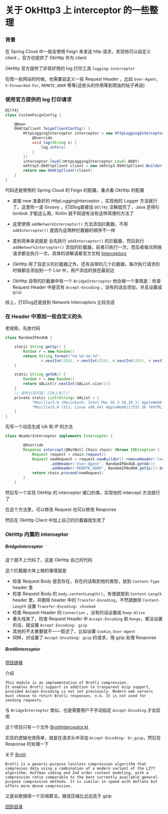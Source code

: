 # 关于 OkHttp3 上 interceptor 的一些整理

### 背景

在 Spring Cloud 中一般会使用 Feign 来发送 http 请求，发现他可以自定义 client ，官方也提供了 OkHttp 作为 client

OkHttp 官方提供了非常好用的 log 打印工具 `logging-interceptor`

在爬一些网站的时候，也需要自定义一些 Request Header ，比如 `User-Agent`, `X-Forwarded-For`, `REMOTE_ADDR` 等等(这些头的作用等到爬虫的帖子再说)


### 使用官方提供的 log 打印请求

```groovy
@Slf4j
class CustomFeignConfig {

    @Bean
    OkHttpClient feignClientConfig() {
        HttpLoggingInterceptor interceptor = new HttpLoggingInterceptor(new HttpLoggingInterceptor.Logger() {
            @Override
            void log(String s) {
                log.info(s)
            }
        })
        interceptor.level(HttpLoggingInterceptor.Level.BODY)
        okhttp3.OkHttpClient client = new okhttp3.OkHttpClient.Builder().addNetworkInterceptor(interceptor).build()
        return new OkHttpClient(client)
    }
}
```

代码还是使用的 Spring Cloud 的 Feign 的配置，重点看 OkHttp 的配置

- 直接 new 准备好的 HttpLoggingInterceptor ，实现他的 Logger 方法就行了。这里吹一波 Groovy ，打印log直接加 `@Slf4j` 注解就完了，Java 还得引 lombok 才能这么用，Kotlin 就不知道有没有这样简便的方法了

- 这里使用 `addNetworkInterceptor()` 方法添加拦截器，不用 `addInterceptor()` 是因为这两种拦截器的顺序不一样

- 差别简单来说就是 会先执行 `addInterceptor()` 的拦截器，然后执行 `addNetworkInterceptor()` 添加的拦截器，前者只执行一次，而后者每次网络请求都会执行一次，具体的讲解请看官方文档 [Interceptors](https://square.github.io/okhttp/interceptors/)

- OkHttp 除了自定义的拦截器之外，还有自带的几个拦截器，每次执行请求的时候都会添加到一个 List 中，用户添加的放在最前边

- OkHttp 自带的拦截器中有一个 `BridgeInterceptor` 他会做一个事情是：检查 Request Header 中是否有 `Accept-Encoding` ，没有的话会添加，并且设置成 `gzip` 

综上，打印log还是放到 Network Interceptors 比较合适


### 在 Header 中添加一些自定义的头

老规矩，先放代码

```groovy
class RandomIPAndUA {

    static String getIp() {
        Random r = new Random()
        return String.format("%d.%d.%d.%d",
                r.nextInt(255), r.nextInt(255), r.nextInt(255), r.nextInt(255))
    }

    static String getUA() {
        Random r = new Random()
        return UAList[r.nextInt(UAList.size())]
    }
    // 避免长度问题，只放上来几个
    private static List<String> UAList = [
            "Mozilla/5.0 (Macintosh; Intel Mac OS X 10_10_1) AppleWebKit/537.36 (KHTML, like Gecko) Chrome/41.0.2227.1 Safari/537.36",
            "Mozilla/5.0 (X11; Linux x86_64) AppleWebKit/537.36 (KHTML, like Gecko) Chrome/41.0.2227.0 Safari/537.36",
    ]
}
```

先写一个动态生成 UA 和 IP 的方法

```groovy
class HeaderInterceptor implements Interceptor {

        @Override
        Response intercept(@NotNull Chain chain) throws IOException {
            Request request = chain.request()
            Request newRequest = request.newBuilder().removeHeader('Cookie').addHeader('Accept-Language', 'zh-CN,zh;q=0.9')
                    .addHeader('User-Agent', RandomIPAndUA.getUA())
                    .addHeader('REMOTE_ADDR', RandomIPAndUA.getIp()).build()
            return chain.proceed(newRequest)
        }
    }
```

然后写一个实现 OkHttp 的 interceptor 接口的类，实现他的 intercept 方法就行了

在这个方法里，可以修改 Request 也可以修改 Response

然后在 OkHttp Client 中加上自己的拦截器就生效了


### OkHttp 内置的 interceptor

##### BridgeInterceptor

这个就不上代码了，这是 OkHttp 自己的代码

这个拦截器大体上做的事情就是

- 检查 Request Body 是否存在，存在的话取到他的类型，放到 `Content-Type` header 里
- 检查 Request Body 的 `body.contentLength()`，有值就放到 `Content-Length` header 里，并删除 header 中的 `Transfer-Encoding`，不然就删除 `Content-Length` 设置 `Transfer-Encoding: chunked`
- 检查 Request Header 的 `Connection` ，没有的话设置成 `Keep-Alive`
- 重头戏来了，检查 Request Header 中 `Accept-Encoding` 和 `Range`，都没设置的话，就设置 `Accept-Encoding: gzip`
- 其他的不太重要就不一一叙述了，比如设置 `Cookie`, `User-Agent`
- 同样，对设置了 `Accept-Encoding: gzip` 的请求，用 gzip 处理 Response


##### BrotliInterceptor

[项目链接](https://github.com/square/okhttp/tree/master/okhttp-brotli)

介绍
```
This module is an implementation of Brotli compression.
It enables Brotli support in addition to tranparent Gzip support, provided Accept-Encoding is not set previously. Modern web servers must choose to return Brotli responses. n.b. It is not used for sending requests.
```

与 `BridgeInterceptor` 类似，也是需要用户不手动指定 `Accept-Encoding` 才会启用

这个项目只有一个文件 [BrotliInterceptor.kt](https://github.com/square/okhttp/blob/master/okhttp-brotli/src/main/java/okhttp3/brotli/BrotliInterceptor.kt)

实现的逻辑也很简单，就是在请求头中添加 `Accept-Encoding: br,gzip`，然后在 Response 时处理一下

关于 [Brotli](https://github.com/google/brotli)

```
Brotli is a generic-purpose lossless compression algorithm that compresses data using a combination of a modern variant of the LZ77 algorithm, Huffman coding and 2nd order context modeling, with a compression ratio comparable to the best currently available general-purpose compression methods. It is similar in speed with deflate but offers more dense compression.
```

又是谷歌搞得一个压缩算法，据说压缩比远远高于 gzip

[回到目录](README.md)
